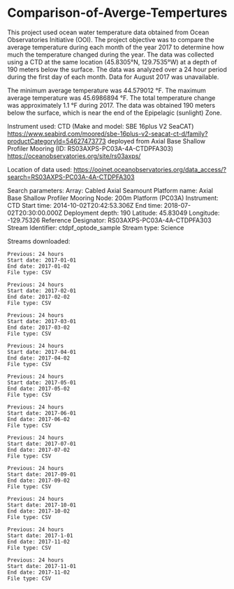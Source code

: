 # Comparison-of-Averge-Tempertures

This project used ocean water temperature data obtained from Ocean Observatories Initiative (OOI). The project objective was to compare the average temperature during each month of the year 2017 to determine how much the temperature changed during the year. The data was collected using a CTD at the same location (45.8305°N, 129.7535°W) at a depth of 190 meters below the surface. The data was analyzed over a 24 hour period during the first day of each month. Data for August 2017 was unavailable. 

The minimum average temperature was 44.579012 °F. The maximum average temperature was 45.6986894 °F. The total temperature change was approximately 1.1 °F during 2017. The data was obtained 190 meters below the surface, which is near the end of the Epipelagic (sunlight) Zone.  

Instrument used: CTD (Make and model: SBE 16plus V2 SeaCAT) 
https://www.seabird.com/moored/sbe-16plus-v2-seacat-ct-d/family?productCategoryId=54627473773 deployed from Axial Base Shallow Profiler Mooring (ID: RS03AXPS-PC03A-4A-CTDPFA303) https://oceanobservatories.org/site/rs03axps/


Location of data used: https://ooinet.oceanobservatories.org/data_access/?search=RS03AXPS-PC03A-4A-CTDPFA303

Search parameters:
  Array: Cabled Axial Seamount
  Platform name: Axial Base Shallow Profiler Mooring
  Node: 200m Platform (PC03A)
  Instrument: CTD
  Start time: 2014-10-02T20:42:53.306Z
  End time: 2018-07-02T20:30:00.000Z
  Deployment depth: 190
  Latitude: 45.83049
  Longitude: -129.75326
  Reference Designator: RS03AXPS-PC03A-4A-CTDPFA303
  Stream Identifier: ctdpf_optode_sample
  Stream type: Science
  
  Streams downloaded: 
    
    Previous: 24 hours
    Start date: 2017-01-01 
    End date: 2017-01-02
    File type: CSV
    
    Previous: 24 hours
    Start date: 2017-02-01 
    End date: 2017-02-02
    File type: CSV
    
    Previous: 24 hours
    Start date: 2017-03-01 
    End date: 2017-03-02
    File type: CSV
    
    Previous: 24 hours
    Start date: 2017-04-01 
    End date: 2017-04-02
    File type: CSV
    
    Previous: 24 hours
    Start date: 2017-05-01 
    End date: 2017-05-02
    File type: CSV
    
    Previous: 24 hours
    Start date: 2017-06-01 
    End date: 2017-06-02
    File type: CSV
    
    Previous: 24 hours
    Start date: 2017-07-01 
    End date: 2017-07-02
    File type: CSV
    
    Previous: 24 hours
    Start date: 2017-09-01 
    End date: 2017-09-02
    File type: CSV
    
    Previous: 24 hours
    Start date: 2017-10-01 
    End date: 2017-10-02
    File type: CSV
    
    Previous: 24 hours
    Start date: 2017-1-01 
    End date: 2017-11-02
    File type: CSV
    
    Previous: 24 hours
    Start date: 2017-11-01 
    End date: 2017-11-02
    File type: CSV
